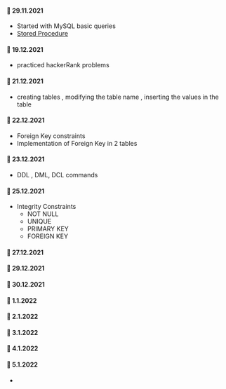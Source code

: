 

#### :dart: 29.11.2021

- Started with MySQL basic queries
- [Stored Procedure](https://github.com/madhuparna666/mySQL/blob/1544595d521d4d4cd82ffb13eee5fdecce6092ca/codes/storedProcedure.sql)

#### :dart: 19.12.2021

- practiced hackerRank problems

#### :dart: 21.12.2021
- creating tables , modifying the table name , inserting the values in the table

#### :dart: 22.12.2021
- Foreign Key constraints 
- Implementation of Foreign Key in 2 tables

#### :dart: 23.12.2021
- DDL , DML, DCL commands

#### :dart: 25.12.2021
- Integrity Constraints 
   - NOT NULL
   - UNIQUE
   - PRIMARY KEY
   - FOREIGN KEY

#### :dart: 27.12.2021

#### :dart: 29.12.2021

#### :dart: 30.12.2021

#### :dart: 1.1.2022

#### :dart: 2.1.2022

#### :dart: 3.1.2022

#### :dart: 4.1.2022


#### :dart: 5.1.2022
-
